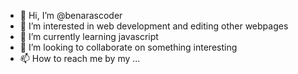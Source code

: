 - 👋 Hi, I’m @benarascoder
- 👀 I’m interested in web development and editing other webpages
- 🌱 I’m currently learning javascript 
- 💞️ I’m looking to collaborate on something interesting
- 📫 How to reach me by my ...

<!---
benarascoder/benarascoder is a ✨ special ✨ repository because its `README.md` (this file) appears on your GitHub profile.
You can click the Preview link to take a look at your changes.
--->
